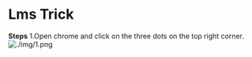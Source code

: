 # Lms Trick

**Steps**
1.Open chrome and click on the three dots on the top right corner.
![./img/1.png]()
